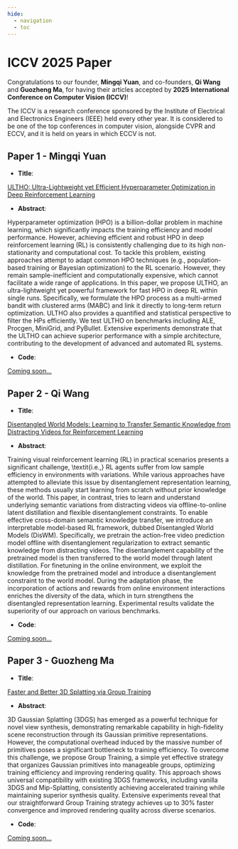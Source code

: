 ```yaml
---
hide: 
  - navigation
  - toc
---
```


# ICCV 2025 Paper

Congratulations to our founder, **Mingqi Yuan**, and co-founders, **Qi Wang** and **Guozheng Ma**, for having their articles accepted by **2025 International Conference on Computer Vision (ICCV)**!

The ICCV is a research conference sponsored by the Institute of Electrical and Electronics Engineers (IEEE) held every other year. It is considered to be one of the top conferences in computer vision, alongside CVPR and ECCV, and it is held on years in which ECCV is not.

## Paper 1 - Mingqi Yuan

- **Title**: 

[ULTHO: Ultra-Lightweight yet Efficient Hyperparameter Optimization in Deep Reinforcement Learning](https://arxiv.org/abs/2503.06101)

- **Abstract**: 

Hyperparameter optimization (HPO) is a billion-dollar problem in machine learning, which significantly impacts the training efficiency and model performance. However, achieving efficient and robust HPO in deep reinforcement learning (RL) is consistently challenging due to its high non-stationarity and computational cost. To tackle this problem, existing approaches attempt to adapt common HPO techniques (e.g., population-based training or Bayesian optimization) to the RL scenario. However, they remain sample-inefficient and computationally expensive, which cannot facilitate a wide range of applications. In this paper, we propose ULTHO, an ultra-lightweight yet powerful framework for fast HPO in deep RL within single runs. Specifically, we formulate the HPO process as a multi-armed bandit with clustered arms (MABC) and link it directly to long-term return optimization. ULTHO also provides a quantified and statistical perspective to filter the HPs efficiently. We test ULTHO on benchmarks including ALE, Procgen, MiniGrid, and PyBullet. Extensive experiments demonstrate that the ULTHO can achieve superior performance with a simple architecture, contributing to the development of advanced and automated RL systems.

- **Code**: 

[Coming soon...]()

## Paper 2 - Qi Wang

- **Title**: 

[Disentangled World Models: Learning to Transfer Semantic Knowledge from Distracting Videos for Reinforcement Learning](https://arxiv.org/abs/2503.08751)

- **Abstract**: 

Training visual reinforcement learning (RL) in practical scenarios presents a significant challenge, \textit{i.e.,} RL agents suffer from low sample efficiency in environments with variations. While various approaches have attempted to alleviate this issue by disentanglement representation learning, these methods usually start learning from scratch without prior knowledge of the world. This paper, in contrast, tries to learn and understand underlying semantic variations from distracting videos via offline-to-online latent distillation and flexible disentanglement constraints. To enable effective cross-domain semantic knowledge transfer, we introduce an interpretable model-based RL framework, dubbed Disentangled World Models (DisWM). Specifically, we pretrain the action-free video prediction model offline with disentanglement regularization to extract semantic knowledge from distracting videos. The disentanglement capability of the pretrained model is then transferred to the world model through latent distillation. For finetuning in the online environment, we exploit the knowledge from the pretrained model and introduce a disentanglement constraint to the world model. During the adaptation phase, the incorporation of actions and rewards from online environment interactions enriches the diversity of the data, which in turn strengthens the disentangled representation learning. Experimental results validate the superiority of our approach on various benchmarks.

- **Code**: 

[Coming soon...]()

## Paper 3 - Guozheng Ma

- **Title**: 

[Faster and Better 3D Splatting via Group Training](https://arxiv.org/pdf/2412.07608)

- **Abstract**: 

3D Gaussian Splatting (3DGS) has emerged as a powerful technique for novel view synthesis, demonstrating remarkable capability in high-fidelity scene reconstruction through its Gaussian primitive representations. However, the computational overhead induced by the massive number of primitives poses a significant bottleneck to training efficiency. To overcome this challenge, we propose Group Training, a simple yet effective strategy that organizes Gaussian primitives into manageable groups, optimizing training efficiency and improving rendering quality. This approach shows universal compatibility with existing 3DGS frameworks, including vanilla 3DGS and Mip-Splatting, consistently achieving accelerated training while maintaining superior synthesis quality. Extensive experiments reveal that our straightforward Group Training strategy achieves up to 30% faster convergence and improved rendering quality across diverse scenarios.

- **Code**: 

[Coming soon...]()
